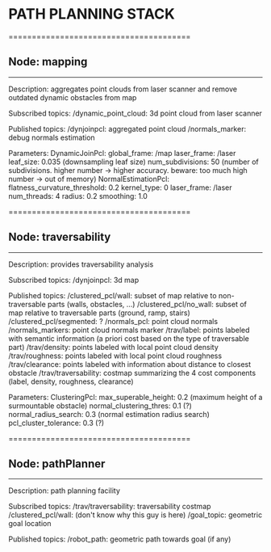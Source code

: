 # PATH PLANNING STACK

=======================================
## Node: mapping
---------------------------------------

Description: 
aggregates point clouds from laser scanner and remove outdated dynamic obstacles from map

Subscribed topics:
	/dynamic_point_cloud: 3d point cloud from laser scanner

Published topics:
	/dynjoinpcl: aggregated point cloud
	/normals_marker: debug normals estimation

Parameters:
	DynamicJoinPcl:
		global_frame: /map
		laser_frame: /laser
		leaf_size: 0.035 (downsampling leaf size)
		num_subdivisions: 50 (number of subdivisions. higher number -> higher accuracy. beware: too much high number -> out of memory)
	NormalEstimationPcl:
		flatness_curvature_threshold: 0.2
		kernel_type: 0
		laser_frame: /laser
		num_threads: 4
		radius: 0.2
		smoothing: 1.0

=======================================
## Node: traversability
---------------------------------------

Description: 
provides traversability analysis

Subscribed topics:
	/dynjoinpcl: 3d map

Published topics:
	/clustered_pcl/wall: subset of map relative to non-traversable parts (walls, obstacles, ...)
	/clustered_pcl/no_wall: subset of map relative to traversable parts (ground, ramp, stairs)
	/clustered_pcl/segmented: ?
	/normals_pcl: point cloud normals
	/normals_markers: point cloud normals marker
	/trav/label: points labeled with semantic information (a priori cost based on the type of traversable part)
	/trav/density: points labeled with local point cloud density
	/trav/roughness: points labeled with local point cloud roughness
	/trav/clearance: points labeled with information about distance to closest obstacle
	/trav/traversability: costmap summarizing the 4 cost components (label, density, roughness, clearance)

Parameters:
	ClusteringPcl:
		max_superable_height: 0.2 (maximum height of a surmountable obstacle)
		normal_clustering_thres: 0.1 (?)
		normal_radius_search: 0.3 (normal estimation radius search)
		pcl_cluster_tolerance: 0.3 (?)

=======================================
## Node: pathPlanner
---------------------------------------

Description: 
path planning facility

Subscribed topics:
	/trav/traversability: traversability costmap
	/clustered_pcl/wall: (don't know why this guy is here)
	/goal_topic: geometric goal location

Published topics:
	/robot_path: geometric path towards goal (if any)

